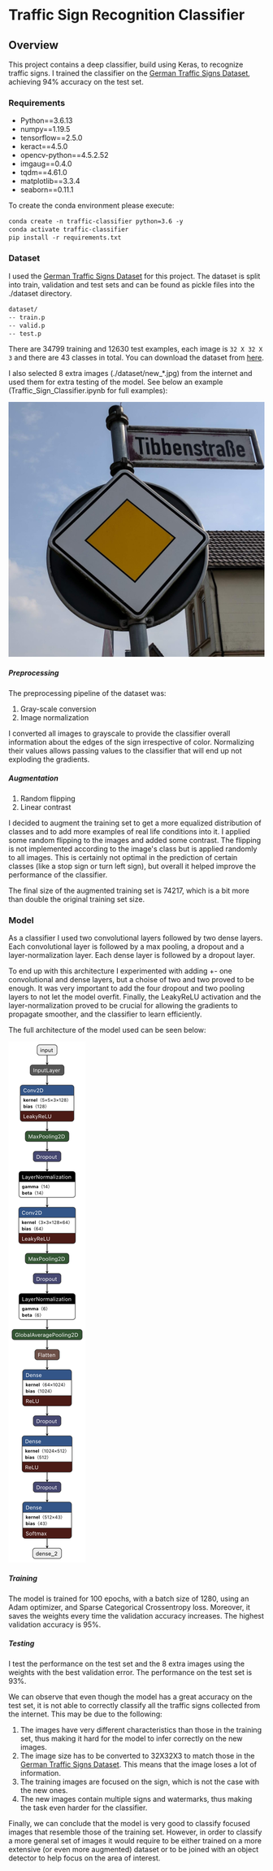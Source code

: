 # Traffic Sign Recognition Classifier

Overview
---
This project contains a deep classifier, build using Keras, to recognize traffic signs.
I trained the classifier on the [German Traffic Signs Dataset](https://benchmark.ini.rub.de), achieving
94% accuracy on the test set.

### Requirements

- Python==3.6.13
- numpy==1.19.5
- tensorflow==2.5.0
- keract==4.5.0
- opencv-python==4.5.2.52
- imgaug==0.4.0
- tqdm==4.61.0
- matplotlib==3.3.4
- seaborn==0.11.1

To create the conda environment please execute:

    conda create -n traffic-classifier python=3.6 -y
    conda activate traffic-classifier
    pip install -r requirements.txt


### Dataset

I used the [German Traffic Signs Dataset](https://benchmark.ini.rub.de) for this project. The dataset is split into
train, validation and test sets and can be found as pickle files into the ./dataset directory.

    dataset/
    -- train.p
    -- valid.p
    -- test.p
There are 34799 training and 12630 test examples, each image is `32 X 32 X 3` and there are 43 classes in total.
You can download the dataset from [here](https://s3-us-west-1.amazonaws.com/udacity-selfdrivingcar/traffic-signs-data.zip).

I also selected 8 extra images (./dataset/new_*.jpg) from the internet and used them for extra testing of the model.
See below an example (Traffic_Sign_Classifier.ipynb for full examples):

![Priority road](./dataset/new_4.jpg)

##### Preprocessing

The preprocessing pipeline of the dataset was:

1. Gray-scale conversion
2. Image normalization

I converted all images to grayscale to provide the classifier overall information about the edges of the sign
irrespective of color. Normalizing their values allows passing values to the classifier that will end up not
exploding the gradients.

##### Augmentation

1. Random flipping
2. Linear contrast

I decided to augment the training set to get a more equalized distribution of classes and to add more examples of real
life conditions into it. I applied some random flipping to the images and added some contrast. The flipping
is not implemented according to the image's class but is applied randomly to all images. This is certainly not optimal in the
prediction of certain classes (like a stop sign or turn left sign), but overall it helped improve the performance of
the classifier.

The final size of the augmented training set is 74217, which is a bit more than double the original training set size.

### Model

As a classifier I used two convolutional layers followed by two dense layers. Each convolutional layer
is followed by a max pooling, a dropout and a layer-normalization layer. Each dense layer is followed by
a dropout layer.

To end up with this architecture I experimented with adding +- one convolutional and dense layers, but a choise of
two and two proved to be enough. It was very important to add the four dropout and two pooling layers to not let the
model overfit. Finally, the LeakyReLU activation and the layer-normalization proved to be crucial for allowing
the gradients to propagate smoother, and the classifier to learn efficiently.

The full architecture of the model used can be seen below:

![Model](./examples/model_description.png)

##### Training

The model is trained for 100 epochs, with a batch size of 1280, using an Adam optimizer, and Sparse Categorical Crossentropy loss.
Moreover, it saves the weights every time the validation accuracy increases. The highest validation accuracy is 95%.

##### Testing

I test the performance on the test set and the 8 extra images using the weights with the best validation error.
The performance on the test set is 93%.

We can observe that even though the model has a great accuracy on the test set, it is not able to correctly classify
all the traffic signs collected from the internet. This may be due to the following:

1. The images have very different characteristics than those in the training set, thus making it hard
   for the model to infer correctly on the new images.
2. The image size has to be converted to 32X32X3 to match those in the
   [German Traffic Signs Dataset](https://benchmark.ini.rub.de). This means that the image loses
   a lot of information.
3. The training images are focused on the sign, which is not the case with the new ones.
4. The new images contain multiple signs and watermarks, thus making the task even harder for the classifier.

Finally, we can conclude that the model is very good to classify focused images that resemble those of the training set.
However, in order to classify a more general set of images it would require to be either trained on a more extensive
(or even more augmented) dataset or to be joined with an object detector to help focus on the area of interest. 